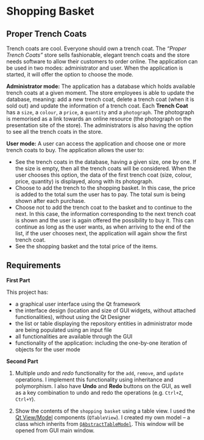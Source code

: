# Shopping Basket
## Proper Trench Coats
Trench coats are cool. Everyone should own a trench coat. The *“Proper Trench Coats”* store sells fashionable, elegant trench coats and the store needs software to allow their customers to order online. The application can be used in two modes: administrator and user. When the application is started, it will offer the option to choose the mode.

**Administrator mode:** The application has a database which holds available trench coats at a given moment. The store employees is able to update the database, meaning: add a new trench coat, delete a trench coat (when it is sold out) and update the information of a trench coat. Each **Trench Coat** has a `size`, a `colour`, a `price`, a `quantity` and a `photograph`. The photograph is memorised as a link towards an online resource (the photograph on the presentation site of the store). The administrators is also having the option to see all the trench coats in the store.

**User mode:** A user can access the application and choose one or more trench coats to buy. The application allows the user to:
- See the trench coats in the database, having a given size, one by one. If the size is empty, then all the trench coats will be considered. When the user chooses this option, the data of the first trench coat (size, colour, price, quantity) is displayed, along with its photograph.
- Choose to add the trench to the shopping basket. In this case, the price is added to the total sum the user has to pay. The total sum is being shown after each purchase.
- Choose not to add the trench coat to the basket and to continue to the next. In this case, the information corresponding to the next trench coat is shown and the user is again offered the possibility to buy it. This can continue as long as the user wants, as when arriving to the end of the list, if the user chooses next, the application will again show the first trench coat.
- See the shopping basket and the total price of the items.

## Requirements
**First Part**

This project has: 
- a graphical user interface using the Qt framework
- the interface design (location and size of GUI widgets, without attached functionalities), without using the Qt Designer
- the list or table displaying the repository entities in administrator mode are being populated using an input file
-	all functionalities are available through the GUI
- functionality of the application: including the one-by-one iteration of objects for the user mode

**Second Part**

1. Multiple *undo* and *redo* functionality for the `add`, `remove`, and `update` operations. I implement this functionality using inheritance and polymorphism. I also
have **Undo** and **Redo** buttons on the GUI, as well as a key combination to undo and redo the operations (e.g. `Ctrl+Z`, `Ctrl+Y`).

2. Show the contents of the `shopping basket` using a table view. I used the [Qt View/Model](https://doc.qt.io/qt-5/modelview.html) components (`QTableView`). I created my own model – a class which inherits from [`QAbstractTableModel`](https://doc.qt.io/qt-5/qabstracttablemodel.html). This window will be opened from GUI main window.
